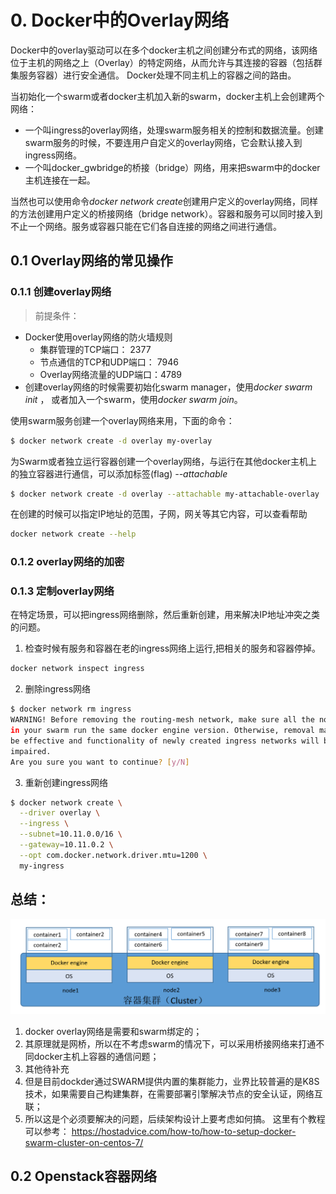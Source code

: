 # 0. Docker中的Overlay网络

Docker中的overlay驱动可以在多个docker主机之间创建分布式的网络，该网络位于主机的网络之上（Overlay）的特定网络，从而允许与其连接的容器（包括群集服务容器）进行安全通信。 Docker处理不同主机上的容器之间的路由。

当初始化一个swarm或者docker主机加入新的swarm，docker主机上会创建两个网络：

- 一个叫ingress的overlay网络，处理swarm服务相关的控制和数据流量。创建swarm服务的时候，不要连用户自定义的overlay网络，它会默认接入到ingress网络。
- 一个叫docker_gwbridge的桥接（bridge）网络，用来把swarm中的docker主机连接在一起。

当然也可以使用命令*docker network create*创建用户定义的overlay网络，同样的方法创建用户定义的桥接网络（bridge network）。容器和服务可以同时接入到不止一个网络。服务或容器只能在它们各自连接的网络之间进行通信。

## 0.1 Overlay网络的常见操作

### 0.1.1 创建overlay网络

>前提条件：<br>
- Docker使用overlay网络的防火墙规则
  - 集群管理的TCP端口： 2377
  - 节点通信的TCP和UDP端口： 7946
  - Overlay网络流量的UDP端口：4789
- 创建overlay网络的时候需要初始化swarm manager，使用*docker swarm init*  ， 或者加入一个swarm，使用*docker swarm join*。

使用swarm服务创建一个overlay网络来用，下面的命令：
```bash
$ docker network create -d overlay my-overlay
```

为Swarm或者独立运行容器创建一个overlay网络，与运行在其他docker主机上的独立容器进行通信，可以添加标签(flag) *--attachable*
```bash
$ docker network create -d overlay --attachable my-attachable-overlay
```
在创建的时候可以指定IP地址的范围，子网，网关等其它内容，可以查看帮助
```bash
docker network create --help
```

### 0.1.2 overlay网络的加密

### 0.1.3 定制overlay网络

在特定场景，可以把ingress网络删除，然后重新创建，用来解决IP地址冲突之类的问题。

1. 检查时候有服务和容器在老的ingress网络上运行,把相关的服务和容器停掉。
```bash
docker network inspect ingress
```

2. 删除ingress网络
```bash
$ docker network rm ingress
WARNING! Before removing the routing-mesh network, make sure all the nodes
in your swarm run the same docker engine version. Otherwise, removal may not
be effective and functionality of newly created ingress networks will be
impaired.
Are you sure you want to continue? [y/N]
```
3. 重新创建ingress网络
```bash
$ docker network create \
  --driver overlay \
  --ingress \
  --subnet=10.11.0.0/16 \
  --gateway=10.11.0.2 \
  --opt com.docker.network.driver.mtu=1200 \
  my-ingress
```

## 总结：
![三节点集群](images/docker-cluster-001.PNG)
1. docker overlay网络是需要和swarm绑定的；
2. 其原理就是网桥，所以在不考虑swarm的情况下，可以采用桥接网络来打通不同docker主机上容器的通信问题；
3. 其他待补充
4. 但是目前dockder通过SWARM提供内置的集群能力，业界比较普遍的是K8S技术，如果需要自己构建集群，在需要部署引擎解决节点的安全认证，网络互联；
5. 所以这是个必须要解决的问题，后续架构设计上要考虑如何搞。
这里有个教程可以参考：
https://hostadvice.com/how-to/how-to-setup-docker-swarm-cluster-on-centos-7/

## 0.2 Openstack容器网络

